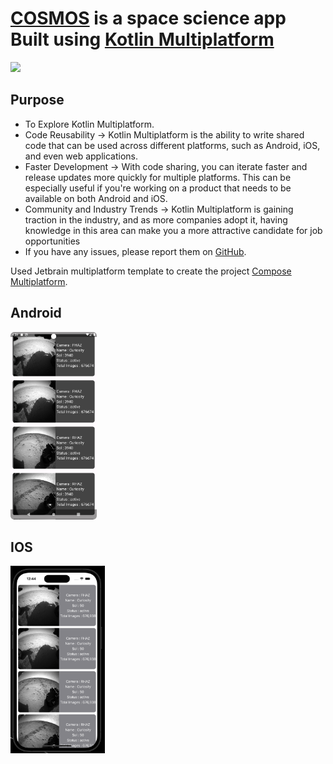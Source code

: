 

# [COSMOS](https://github.com/Ashutoshwahane/cosmos) is a space science app Built using [Kotlin Multiplatform](https://kotlinlang.org/docs/multiplatform.html)

![](readme_images/logo_screenshot.png)

## Purpose
* To Explore Kotlin Multiplatform.
* Code Reusability -> Kotlin Multiplatform is the ability to write shared code that can be used across different platforms, such as Android, iOS, and even web applications.
* Faster Development -> With code sharing, you can iterate faster and release updates more quickly for multiple platforms. This can be especially useful if you're working on a product that needs to be available on both Android and iOS.
* Community and Industry Trends -> Kotlin Multiplatform is gaining traction in the industry, and as more companies adopt it, having knowledge in this area can make you a more attractive candidate for job opportunities
* If you have any issues, please report them on [GitHub](https://github.com/Ashutoshwahane/cosmos/issues).

Used Jetbrain multiplatform template to create the project [Compose Multiplatform](https://github.com/JetBrains/compose-multiplatform#readme).

## Android
<img src="readme_img/screenshotAndroid1.png" height="300px">

## IOS
<img src="readme_img/screenshotIos1.png" height="300px">
